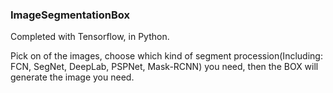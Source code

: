 ### ImageSegmentationBox

Completed with Tensorflow, in Python.

Pick on of the images, choose which kind of segment procession(Including: FCN, SegNet, DeepLab, PSPNet, Mask-RCNN) you need, then the BOX will generate the image you need.
